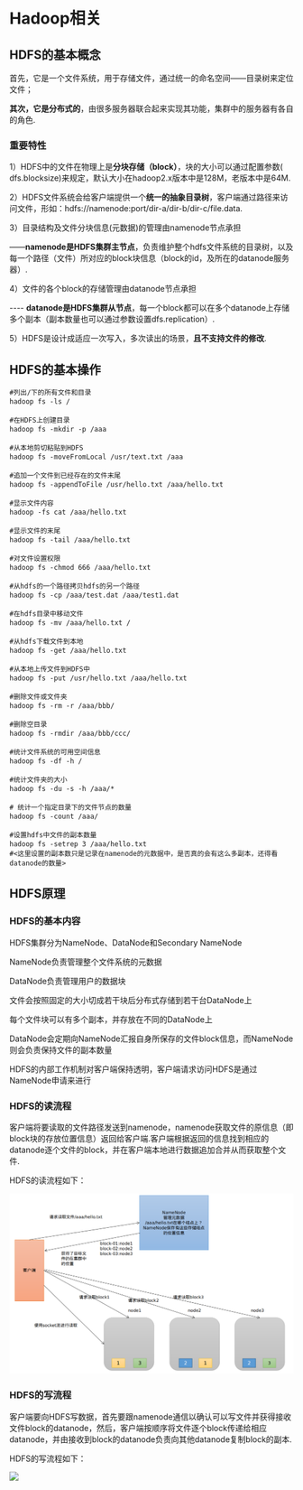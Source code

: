 # Hadoop相关

## HDFS的基本概念

首先，它是一个文件系统，用于存储文件，通过统一的命名空间——目录树来定位文件；<br>

**其次，它是分布式的**，由很多服务器联合起来实现其功能，集群中的服务器有各自的角色.<br>

### 重要特性

1）HDFS中的文件在物理上是**分块存储（block）**，块的大小可以通过配置参数( dfs.blocksize)来规定，默认大小在hadoop2.x版本中是128M，老版本中是64M.<br>

2）HDFS文件系统会给客户端提供一个**统一的抽象目录树**，客户端通过路径来访问文件，形如：hdfs://namenode:port/dir-a/dir-b/dir-c/file.data.<br>

3）目录结构及文件分块信息(元数据)的管理由namenode节点承担<br>

——**namenode是HDFS集群主节点**，负责维护整个hdfs文件系统的目录树，以及每一个路径（文件）所对应的block块信息（block的id，及所在的datanode服务器）.<br>

4）文件的各个block的存储管理由datanode节点承担<br>

---- **datanode是HDFS集群从节点**，每一个block都可以在多个datanode上存储多个副本（副本数量也可以通过参数设置dfs.replication）.<br>

5）HDFS是设计成适应一次写入，多次读出的场景，**且不支持文件的修改**.<br>

## HDFS的基本操作

```shell
#列出/下的所有文件和目录
hadoop fs -ls /

#在HDFS上创建目录
hadoop fs -mkdir -p /aaa

#从本地剪切粘贴到HDFS
hadoop fs -moveFromLocal /usr/text.txt /aaa

#追加一个文件到已经存在的文件末尾
hadoop fs -appendToFile /usr/hello.txt /aaa/hello.txt

#显示文件内容
hadoop -fs cat /aaa/hello.txt

#显示文件的末尾
hadoop fs -tail /aaa/hello.txt

#对文件设置权限
hadoop fs -chmod 666 /aaa/hello.txt

#从hdfs的一个路径拷贝hdfs的另一个路径
hadoop fs -cp /aaa/test.dat /aaa/test1.dat

#在hdfs目录中移动文件
hadoop fs -mv /aaa/hello.txt /

#从hdfs下载文件到本地
hadoop fs -get /aaa/hello.txt

#从本地上传文件到HDFS中
hadoop fs -put /usr/hello.txt /aaa/hello.txt

#删除文件或文件夹
hadoop fs -rm -r /aaa/bbb/

#删除空目录
hadoop fs -rmdir /aaa/bbb/ccc/

#统计文件系统的可用空间信息
hadoop fs -df -h /

#统计文件夹的大小
hadoop fs -du -s -h /aaa/*

# 统计一个指定目录下的文件节点的数量
hadoop fs -count /aaa/

#设置hdfs中文件的副本数量
hadoop fs -setrep 3 /aaa/hello.txt
#<这里设置的副本数只是记录在namenode的元数据中，是否真的会有这么多副本，还得看datanode的数量>
```

## HDFS原理

### HDFS的基本内容

HDFS集群分为NameNode、DataNode和Secondary NameNode<br>

NameNode负责管理整个文件系统的元数据<br>

DataNode负责管理用户的数据块<br>

文件会按照固定的大小切成若干块后分布式存储到若干台DataNode上<br>

每个文件块可以有多个副本，并存放在不同的DataNode上<br>

DataNode会定期向NameNode汇报自身所保存的文件block信息，而NameNode则会负责保持文件的副本数量<br>

HDFS的内部工作机制对客户端保持透明，客户端请求访问HDFS是通过NameNode申请来进行<br>

### HDFS的读流程

客户端将要读取的文件路径发送到namenode，namenode获取文件的原信息（即block块的存放位置信息）返回给客户端.客户端根据返回的信息找到相应的datanode逐个文件的block，并在客户端本地进行数据追加合并从而获取整个文件.

HDFS的读流程如下：

![](../images/hdfs的读流程.png)

### HDFS的写流程

客户端要向HDFS写数据，首先要跟namenode通信以确认可以写文件并获得接收文件block的datanode，然后，客户端按顺序将文件逐个block传递给相应datanode，并由接收到block的datanode负责向其他datanode复制block的副本.

HDFS的写流程如下：

![](/usr/2019/读书笔记/images/HDFS写流程.png)

































